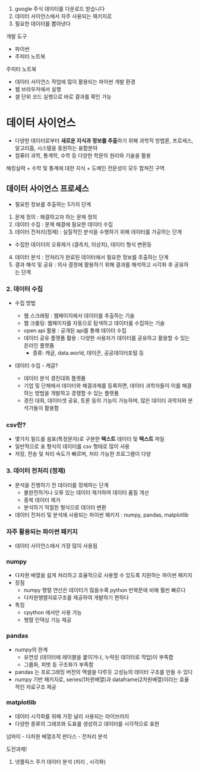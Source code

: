 1. google 주식 데이터를 다운로드 받습니다
2. 데이터 사이언스에서 자주 사용되는 패키지로
3. 필요한 데이터를 뽑아낸다


개발 도구
- 파이썬
- 주피터 노트북

주피터 노트북
- 데이터 사이언스 작업에 많이 활용되는 파이썬 개발 환경
- 웹 브라우저에서 실행
- 셀 단위 코드 실행으로 바로 결과를 확인 가능


# 데이터 사이언스
- 다양한 데이터로부터 **새로운 지식과 정보를 추출**하기 위해 과학적 방법론, 프로세스, 알고리즘, 시스템을 동원하는 융합분야
- 컴퓨터 과학, 통계학, 수학 등 다양한 학문의 원리와 기술을 활용

해킹실력 + 수학 및 통계에 대한 지식 + 도메인 전문성이 모두 합쳐진 구역

## 데이터 사이언스 프로세스
- 필요한 정보를 추출하는 5가지 단계
1. 문제 정의 : 해결하고자 하는 문제 정의
2. 데이터 수집 : 문제 해결에 필요한 데이터 수집
3. 데이터 전처리(정제) : 실질적인 분석을 수행하기 위해 데이터를 가공하는 단계
- 수집한 데이터의 오류제거 (결측치, 이상치), 데이터 형식 변환등
4. 데이터 분석 : 전처리가 완료된 데이터에서 필요한 정보를 추출하는 단계
5. 결과 해석 및 공유 : 의사 결정에 활용하기 위해 결과를 해석하고 시각화 후 공유하는 단계



### 2. 데이터 수집
- 수집 방법
    - 웹 스크래핑 : 웹페이지에서 데이터를 추출하는 기술
    - 웹 크롤링: 웹페이지를 자동으로 탐색하고 데이터를 수집하는 기술
    - open api 활용 : 공개된 api를 통해 데이터 수집
    - 데이터 공유 플랫폼 활용 : 다양한 사용자가 데이터를 공유하고 활용할 수 있는 온라인 플랫폼 
        - 종류: 캐글, data.world, 데이콘, 공공데이터포털 등

- 데이터 수집 - 캐글?
    - 데이터 분석 경진대회 플랫폼
    - 기업 및 단체에서 데이터와 해결과제를 등록하면, 데이터 과학자들이 이를 해결하는 방법을 개발하고 경쟁할 수 있는 플랫폼
    - 경진 대회, 데이터셋 공유, 토론 둥의 기능이 가능하며, 많은 데이터 과학자와 분석가들이 활용함


### csv란?
- 몇가지 필드를 쉼표(특정문자)로 구분한 **텍스트** 데이터 및 **텍스트** 파일
- 일반적으로 표 형식의 데이터를 csv 형태로 많이 사용
- 저장, 전송 및 처리 속도가 빠르며, 처리 가능한 프로그램이 다양


### 3. 데이터 전처리 (정제)
- 분석을 진행하기 전 데이터를 정제하는 단계
    - 불완전하거나 오류 있는 데이터 제거하여 데이터 품질 개선
    - 중복 데이터 제거
    - 분석하기 적절한 형식으로 데이터 변환
- 데이터 전처리 및 분석에 사용되는 파이썬 패키지 : numpy, pandas, matplotlib


### 자주 활용되는 파이썬 패키지
- 데이터 사이언스에서 가장 많이 사용됨

### numpy
- 다차원 배열을 쉽게 처리하고 효율적으로 사용할 수 있도록 지원하는 파이썬 패키지
- 장점
    - numpy 행렬 연산은 데이터가 많을수록 python 반복문에 비해 훨씬 빠르다
    - 다차원행렬자료구조를 제공하여 개발하기 편하다
- 특징
    - cpython 에서만 사용 가능
    - 행렬 인덱싱 기능 제공


### pandas
- numpy의 한계
    - 유연성 (데이터에 레이블을 붙이거나, 누락된 데이터로 작업)이 부족함
    - 그룹화, 피벗 등 구조화가 부족함
- pandas 는 프로그래밍 버전의 엑셀을 다루듯 고성능의 데이터 구조를 만들 수 있다
- numpy 기반 패키지로, series(1차원배열)과 dataframe(2차원배열)이라는 효율적인 자료구조 제공


### matplotlib
- 데이터 시각화를 위해 가장 널리 사용되는 라이브러리
- 다양한 종류의 그래프와 도표를 생성하고 데이터를 시각적으로 표현



넘파이 - 다차원 배열조작
판다스 - 전처리 분석

도전과제!
1. 넷플릭스 주가 데이터 분석 (처리 , 시각화)
